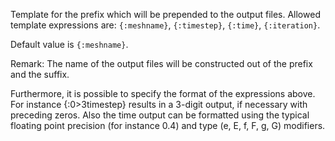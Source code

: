 Template for the prefix which will be prepended to the output files. Allowed
template expressions are: `{:meshname}`, `{:timestep}`, `{:time}`,
`{:iteration}`.

Default value is `{:meshname}`.

Remark: The name of the output files will be constructed out of the prefix and
the suffix.

Furthermore, it is possible to specify the format of the expressions above. For
instance {:0>3timestep} results in a 3-digit output, if necessary with preceding
zeros. Also the time output can be formatted using the typical floating
point precision (for instance 0.4) and type (e, E, f, F, g, G) modifiers.
